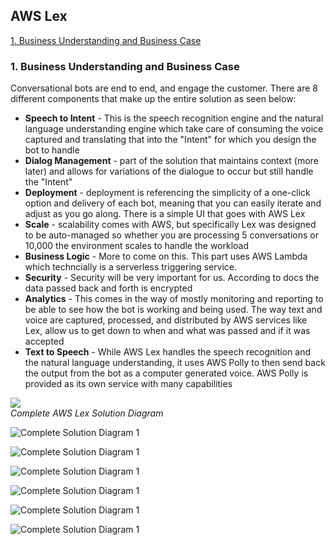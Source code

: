 ## AWS Lex
[1. Business Understanding and Business Case](#1-business-understanding-and-business-case)


### 1. Business Understanding and Business Case
Conversational bots are end to end, and engage the customer. There are 8 different components that make up the entire solution as seen below:</br>
* **Speech to Intent** - This is the speech recognition engine and the natural language understanding engine which take care of consuming the voice captured and translating that into the "Intent" for which you design the bot to handle
* **Dialog Management** - part of the solution that maintains context (more later) and allows for variations of the dialogue to occur but still handle the "Intent"
* **Deployment** - deployment is referencing the simplicity of a one-click option and delivery of each bot, meaning that you can easily iterate and adjust as you go along. There is a simple UI that goes with AWS Lex
* **Scale** - scalability comes with AWS, but specifically Lex was designed to be auto-managed so whether you are processing 5 conversations or 10,000 the environment scales to handle the workload
* **Business Logic** - More to come on this. This part uses AWS Lambda which techncially is a serverless triggering service.
* **Security** - Security will be very important for us. According to docs the data passed back and forth is encrypted
* **Analytics** - This comes in the way of mostly monitoring and reporting to be able to see how the bot is working and being used. The way text and voice are captured, processed, and distributed by AWS services like Lex, allow us to get down to when and what was passed and if it was accepted
* **Text to Speech** - While AWS Lex handles the speech recognition and the natural language understanding, it uses AWS Polly to then send back the output from the bot as a computer generated voice. AWS Polly is provided as its own service with many capabilities

![](~/aws_lex_arch_1.PNG)
</br>*Complete AWS Lex Solution Diagram*

![](~/aws_lex_arch_2.PNG "Complete Solution Diagram 1")

![](~/aws_lex_arch_3.PNG "Complete Solution Diagram 1")

![](~/aws_lex_arch_4.PNG "Complete Solution Diagram 1")

![](~/aws_lex_arch_5.PNG "Complete Solution Diagram 1")

![](~/aws_lex_arch_6.PNG "Complete Solution Diagram 1")


![](~/aws_lex_arch_7.PNG "Complete Solution Diagram 1")
